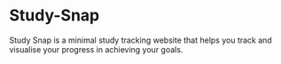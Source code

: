 # Study-Snap
Study Snap is a minimal study tracking website that helps you track and visualise your progress in achieving your goals.
